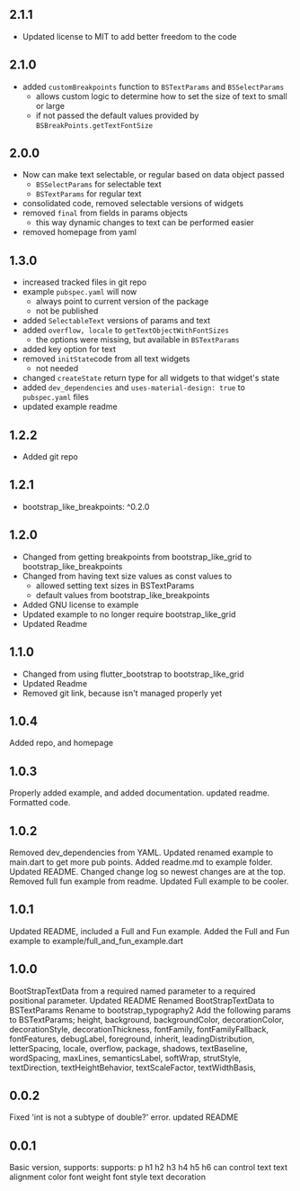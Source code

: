 ## 2.1.1

- Updated license to MIT to add better freedom to the code

## 2.1.0

- added ```customBreakpoints``` function to ```BSTextParams``` and ```BSSelectParams```
    - allows custom logic to determine how to set the size of text to small or large
    - if not passed the default values provided by ```BSBreakPoints.getTextFontSize```

## 2.0.0

- Now can make text selectable, or regular based on data object passed
    - ```BSSelectParams``` for selectable text
    - ```BSTextParams``` for regular text
- consolidated code, removed selectable versions of widgets
- removed ```final``` from fields in params objects
    - this way dynamic changes to text can be performed easier
- removed homepage from yaml

## 1.3.0

- increased tracked files in git repo
- example ```pubspec.yaml``` will now
    - always point to current version of the package
    - not be published
- added ```SelectableText``` versions of params and text
- added ```overflow, locale``` to ```getTextObjectWithFontSizes```
    - the options were missing, but available in ```BSTextParams```
- added key option for text
- removed ```initState```code from all text widgets
    - not needed
- changed ```createState``` return type for all widgets to that widget's state
- added ```dev_dependencies``` and ```uses-material-design: true``` to ```pubspec.yaml``` files
- updated example readme

## 1.2.2

- Added git repo

## 1.2.1

- bootstrap_like_breakpoints: ^0.2.0

## 1.2.0

- Changed from getting breakpoints from bootstrap_like_grid to bootstrap_like_breakpoints
- Changed from having text size values as const values to
    - allowed setting text sizes in BSTextParams
    - default values from bootstrap_like_breakpoints
- Added GNU license to example
- Updated example to no longer require bootstrap_like_grid
- Updated Readme

## 1.1.0

- Changed from using flutter_bootstrap to bootstrap_like_grid
- Updated Readme
- Removed git link, because isn't managed properly yet

## 1.0.4

Added repo, and homepage

## 1.0.3

Properly added example, and added documentation. updated readme. Formatted code.

## 1.0.2

Removed dev_dependencies from YAML. Updated renamed example to main.dart to get more pub points.
Added readme.md to example folder. Updated README. Changed change log so newest changes are at the
top. Removed full fun example from readme. Updated Full example to be cooler.

## 1.0.1

Updated README, included a Full and Fun example. Added the Full and Fun example to
example/full_and_fun_example.dart

## 1.0.0

BootStrapTextData from a required named parameter to a required positional parameter. Updated README
Renamed BootStrapTextData to BSTextParams Rename to bootstrap_typography2 Add the following params
to BSTextParams; height, background, backgroundColor, decorationColor, decorationStyle,
decorationThickness, fontFamily, fontFamilyFallback, fontFeatures, debugLabel, foreground, inherit,
leadingDistribution, letterSpacing, locale, overflow, package, shadows, textBaseline, wordSpacing,
maxLines, semanticsLabel, softWrap, strutStyle, textDirection, textHeightBehavior, textScaleFactor,
textWidthBasis,

## 0.0.2

Fixed 'int is not a subtype of double?' error. updated README

## 0.0.1

Basic version, supports:
supports:
p h1 h2 h3 h4 h5 h6 can control text text alignment color font weight font style text decoration